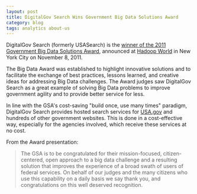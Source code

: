 ```yaml
---
layout: post
title: DigitalGov Search Wins Government Big Data Solutions Award
category: blog
tags: analytics about-us
---
```


DigitalGov Search (formerly USASearch) is the [winner of the 2011 Government Big Data Solutions Award](https://www.govloop.com/community/blog/gsa-usasearch-wins-2011-government-big-data-solutions-award/), announced at [Hadoop World](http://www.hadoopworld.com) in New York City on November 8, 2011.

The Big Data Award was established to highlight innovative solutions and to facilitate the exchange of best practices, lessons learned, and creative ideas for addressing Big Data challenges. The Award judges saw DigitalGov Search as a great example of solving Big Data problems to improve government agility and to provide better service for less.

In line with the GSA's cost-saving "build once, use many times" paradigm, DigitalGov Search provides hosted search services for [USA.gov](https://www.usa.gov) and hundreds of other government websites. This is done in a cost-effective way, especially for the agencies involved, which receive these services at no cost.

From the Award presentation:

> The GSA is to be congratulated for their mission-focused, citizen-centered, open approach to a big data challenge and a resulting solution that improves the experience of a broad swath of users of federal services. On behalf of our judges and the many citizens who use this capability on a daily basis we say thank you, and congratulations on this well deserved recognition.